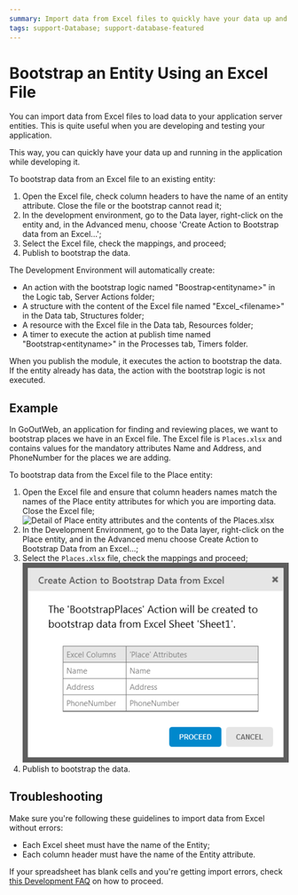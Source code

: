 ```yaml
---
summary: Import data from Excel files to quickly have your data up and running in the application while developing it.
tags: support-Database; support-database-featured
---
```


# Bootstrap an Entity Using an Excel File

You can import data from Excel files to load data to your application server
entities. This is quite useful when you are developing and testing your
application.

This way, you can quickly have your data up and running in the application
while developing it.

To bootstrap data from an Excel file to an existing entity:

1. Open the Excel file, check column headers to have the name of an entity attribute. Close the file or the bootstrap cannot read it; 
2. In the development environment, go to the Data layer, right-click on the entity and, in the Advanced menu, choose 'Create Action to Bootstrap data from an Excel...'; 
3. Select the Excel file, check the mappings, and proceed; 
4. Publish to bootstrap the data. 

The Development Environment will automatically create:

* An action with the bootstrap logic named "Boostrap&lt;entityname&gt;" in the Logic tab, Server Actions folder; 
* A structure with the content of the Excel file named "Excel_&lt;filename&gt;" in the Data tab, Structures folder;
* A resource with the Excel file in the Data tab, Resources folder;
* A timer to execute the action at publish time named "Bootstrap&lt;entityname&gt;" in the Processes tab, Timers folder.

When you publish the module, it executes the action to bootstrap the data. If
the entity already has data, the action with the bootstrap logic is not
executed.


## Example

In GoOutWeb, an application for finding and reviewing places, we want to
bootstrap places we have in an Excel file. The Excel file is `Places.xlsx`
and contains values for the mandatory attributes Name and Address, and
PhoneNumber for the places we are adding.

To bootstrap data from the Excel file to the Place entity:

1. Open the Excel file and ensure that column headers names match the names of the Place entity attributes for which you are importing data. Close the Excel file;  
![Detail of Place entity attributes and the contents of the
Places.xlsx](images/excel-bootstrap-1.png)
2. In the Development Environment, go to the Data layer, right-click on the Place entity, and in the Advanced menu choose Create Action to Bootstrap Data from an Excel...;
3. Select the `Places.xlsx` file, check the mappings and proceed;
![Modal window with the proposed matching columns and attributes](images/excel-bootstrap-2.png)
4. Publish to bootstrap the data. 


## Troubleshooting

Make sure you're following these guidelines to import data from Excel without
errors:

* Each Excel sheet must have the name of the Entity; 
* Each column header must have the name of the Entity attribute. 

If your spreadsheet has blank cells and you're getting import errors, check [this Development FAQ](https://success.outsystems.com/Documentation/Development_FAQs/How_to_bootstrap_numeric_data_from_Excel_with_blank_cells) on how to
proceed.